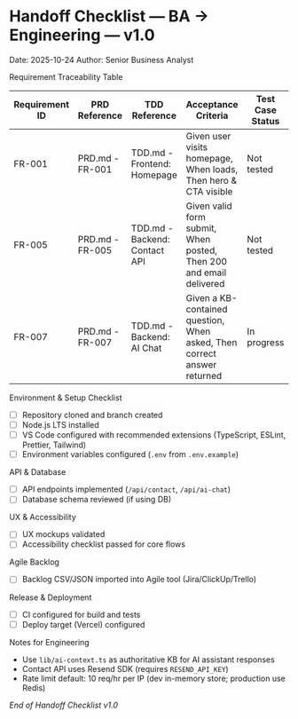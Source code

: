 # Handoff Checklist — BA → Engineering — v1.0

Date: 2025-10-24
Author: Senior Business Analyst

Requirement Traceability Table

| Requirement ID | PRD Reference | TDD Reference | Acceptance Criteria | Test Case Status | Notes |
|----------------|---------------|---------------|---------------------|------------------|-------|
| FR-001 | PRD.md - FR-001 | TDD.md - Frontend: Homepage | Given user visits homepage, When loads, Then hero & CTA visible | Not tested | Must implement hero copy as in PRD
| FR-005 | PRD.md - FR-005 | TDD.md - Backend: Contact API | Given valid form submit, When posted, Then 200 and email delivered | Not tested | Requires RESEND_API_KEY
| FR-007 | PRD.md - FR-007 | TDD.md - Backend: AI Chat | Given a KB-contained question, When asked, Then correct answer returned | In progress | Mock responses available; integrate real LLM post-approval

Environment & Setup Checklist
- [ ] Repository cloned and branch created
- [ ] Node.js LTS installed
- [ ] VS Code configured with recommended extensions (TypeScript, ESLint, Prettier, Tailwind)
- [ ] Environment variables configured (`.env` from `.env.example`)

API & Database
- [ ] API endpoints implemented (`/api/contact`, `/api/ai-chat`)
- [ ] Database schema reviewed (if using DB)

UX & Accessibility
- [ ] UX mockups validated
- [ ] Accessibility checklist passed for core flows

Agile Backlog
- [ ] Backlog CSV/JSON imported into Agile tool (Jira/ClickUp/Trello)

Release & Deployment
- [ ] CI configured for build and tests
- [ ] Deploy target (Vercel) configured

Notes for Engineering
- Use `lib/ai-context.ts` as authoritative KB for AI assistant responses
- Contact API uses Resend SDK (requires `RESEND_API_KEY`)
- Rate limit default: 10 req/hr per IP (dev in-memory store; production use Redis)

*End of Handoff Checklist v1.0*